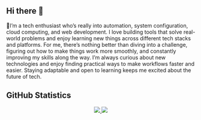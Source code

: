 

## Hi there 👋

🎯I’m a tech enthusiast who’s really into automation, system configuration, cloud computing, and web development. I love building tools that solve real-world problems and enjoy learning new things across different tech stacks and platforms. For me, there’s nothing better than diving into a challenge, figuring out how to make things work more smoothly, and constantly improving my skills along the way. I’m always curious about new technologies and enjoy finding practical ways to make workflows faster and easier. Staying adaptable and open to learning keeps me excited about the future of tech.

<!--
**satnam72/satnam72** is a ✨ _special_ ✨ repository because its `README.md` (this file) appears on your GitHub profile.

Here are some ideas to get you started:

- 🔭 I’m currently working on ...
- 🌱 I’m currently learning ...
- 👯 I’m looking to collaborate on ...
- 🤔 I’m looking for help with ...
- 💬 Ask me about ...
- 📫 How to reach me: ...
- 😄 Pronouns: ...
- ⚡ Fun fact: ...
-->

## GitHub Statistics
 
<p align="center">
  <a href="https://github.com/satnam72">
    <img src="https://github-readme-stats.vercel.app/api?username=satnam72&rank_icon=github&hide=stars,contribs&show=prs_merged,prs_merged_percentage&custom_title=Activity+Insights&card_width=400" />
  </a>
  <a href="https://github.com/satnam72">
    <img src="https://streak-stats.vercel.app/?user=satnam72&card_width=400" />
  </a>
</p>







